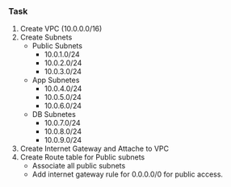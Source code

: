 
### Task

1. Create VPC (10.0.0.0/16)
2. Create Subnets
    - Public Subnets
        - 10.0.1.0/24
        - 10.0.2.0/24
        - 10.0.3.0/24
    - App Subnetes
        - 10.0.4.0/24
        - 10.0.5.0/24
        - 10.0.6.0/24
    - DB Subnetes
        - 10.0.7.0/24
        - 10.0.8.0/24
        - 10.0.9.0/24
3. Create Internet Gateway and Attache to VPC
4. Create Route table for Public subnets
    - Associate all public subnets
    - Add internet gateway rule for 0.0.0.0/0 for public access.
